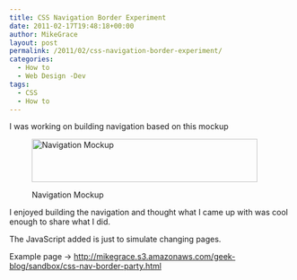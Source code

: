 ```yaml
---
title: CSS Navigation Border Experiment
date: 2011-02-17T19:48:18+00:00
author: MikeGrace
layout: post
permalink: /2011/02/css-navigation-border-experiment/
categories:
  - How to
  - Web Design -Dev
tags:
  - CSS
  - How to
---
```

I was working on building navigation based on this mockup<figure style="width: 402px" class="wp-caption alignnone">

<img title="Navigation Mockup" src="http://mikegrace.s3.amazonaws.com/geek-blog/sandbox/css-nav-border-party-mockup.png" alt="Navigation Mockup" width="402" height="77" /><figcaption class="wp-caption-text">Navigation Mockup</figcaption></figure> 

I enjoyed building the navigation and thought what I came up with was cool enough to share what I did. 

The JavaScript added is just to simulate changing pages.

Example page -> <http://mikegrace.s3.amazonaws.com/geek-blog/sandbox/css-nav-border-party.html>
